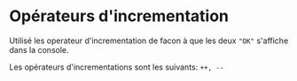 # Opérateurs d'incrementation

Utilisé les operateur d'incrementation de facon à que les deux `"OK"` s'affiche dans la console.

Les opérateurs d'incrementations sont les suivants: `++, --`
